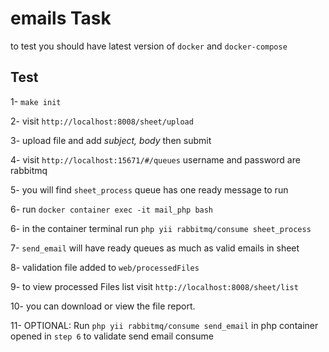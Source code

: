 # **emails Task**
to test you should have latest version of `docker` and `docker-compose`

## Test
1- `make init`

2- visit `http://localhost:8008/sheet/upload`

3- upload file and add _subject, body_ then submit

4- visit `http://localhost:15671/#/queues` username and password are rabbitmq

5- you will find `sheet_process` queue has one ready message to run

6- run `docker container exec -it mail_php bash`

6-  in the container terminal run `php yii rabbitmq/consume sheet_process`

7- `send_email` will have ready queues as much as valid emails in sheet

8- validation file added to `web/processedFiles`

9- to view processed Files list visit `http://localhost:8008/sheet/list`

10- you can download or view the file report.

11- OPTIONAL: Run `php yii rabbitmq/consume send_email` in php container opened in `step 6` to validate send email consume